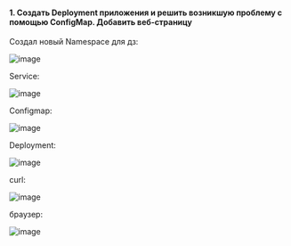 #### 1. Создать Deployment приложения и решить возникшую проблему с помощью ConfigMap. Добавить веб-страницу

Создал новый Namespace для дз:

![image](https://github.com/inyushov/devops-netology/assets/127683348/ded02b93-efdf-437f-bdf3-58e8df867c3e)

Service:

![image](https://github.com/inyushov/devops-netology/assets/127683348/c63e7e6e-2102-41f9-b7f5-ffdc982284dc)

Configmap:

![image](https://github.com/inyushov/devops-netology/assets/127683348/484df597-1319-4ce6-a6a7-1a85e2c711cc)

Deployment:

![image](https://github.com/inyushov/devops-netology/assets/127683348/bac80cec-3d2a-4f0a-a02c-7544040d3d4a)

curl:

![image](https://github.com/inyushov/devops-netology/assets/127683348/ff1f0e31-29e0-4785-a970-98400de2513e)

браузер:

![image](https://github.com/inyushov/devops-netology/assets/127683348/74f106fc-e0c4-48b8-9aff-b9eab4d1c9fd)





